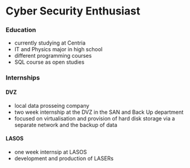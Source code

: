 # Cyber Security Enthusiast

### Education
- currently studying at Centria
- IT and Physics major in high school
- different programming courses
- SQL course as open studies

### Internships
#### DVZ
- local data prosseing company
- two week internship at the DVZ in the SAN and Back Up department
- focused on virtualisation and provision of hard disk storage via a separate network and the backup of data
  
#### LASOS
-  one week internsip at LASOS
-  development and production of LASERs
